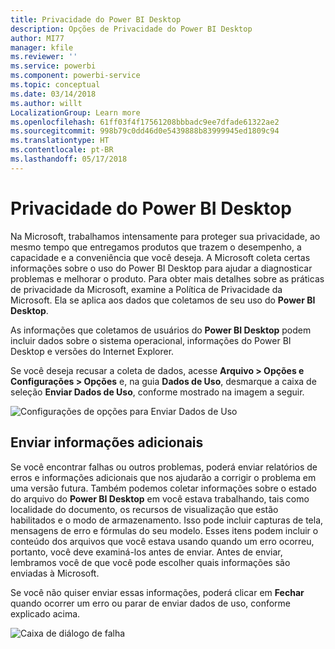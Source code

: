 ```yaml
---
title: Privacidade do Power BI Desktop
description: Opções de Privacidade do Power BI Desktop
author: MI77
manager: kfile
ms.reviewer: ''
ms.service: powerbi
ms.component: powerbi-service
ms.topic: conceptual
ms.date: 03/14/2018
ms.author: willt
LocalizationGroup: Learn more
ms.openlocfilehash: 61ff03f4f17561208bbbadc9ee7dfade61322ae2
ms.sourcegitcommit: 998b79c0dd46d0e5439888b83999945ed1809c94
ms.translationtype: HT
ms.contentlocale: pt-BR
ms.lasthandoff: 05/17/2018
---
```

# <a name="power-bi-desktop-privacy"></a>Privacidade do Power BI Desktop

Na Microsoft, trabalhamos intensamente para proteger sua privacidade, ao mesmo tempo que entregamos produtos que trazem o desempenho, a capacidade e a conveniência que você deseja. A Microsoft coleta certas informações sobre o uso do Power BI Desktop para ajudar a diagnosticar problemas e melhorar o produto. Para obter mais detalhes sobre as práticas de privacidade da Microsoft, examine a Política de Privacidade da Microsoft. Ela se aplica aos dados que coletamos de seu uso do **Power BI Desktop**.
 
As informações que coletamos de usuários do **Power BI Desktop** podem incluir dados sobre o sistema operacional, informações do Power BI Desktop e versões do Internet Explorer. 
 
Se você deseja recusar a coleta de dados, acesse **Arquivo > Opções e Configurações > Opções** e, na guia **Dados de Uso**, desmarque a caixa de seleção **Enviar Dados de Uso**, conforme mostrado na imagem a seguir.

![Configurações de opções para Enviar Dados de Uso](media/desktop-privacy/privacy_01.png)

## <a name="sending-additional-information"></a>Enviar informações adicionais

Se você encontrar falhas ou outros problemas, poderá enviar relatórios de erros e informações adicionais que nos ajudarão a corrigir o problema em uma versão futura. Também podemos coletar informações sobre o estado do arquivo do **Power BI Desktop** em você estava trabalhando, tais como localidade do documento, os recursos de visualização que estão habilitados e o modo de armazenamento. Isso pode incluir capturas de tela, mensagens de erro e fórmulas do seu modelo. Esses itens podem incluir o conteúdo dos arquivos que você estava usando quando um erro ocorreu, portanto, você deve examiná-los antes de enviar. Antes de enviar, lembramos você de que você pode escolher quais informações são enviadas à Microsoft.  
 
Se você não quiser enviar essas informações, poderá clicar em **Fechar** quando ocorrer um erro ou parar de enviar dados de uso, conforme explicado acima. 

![Caixa de diálogo de falha](media/desktop-privacy/privacy_02.png)
